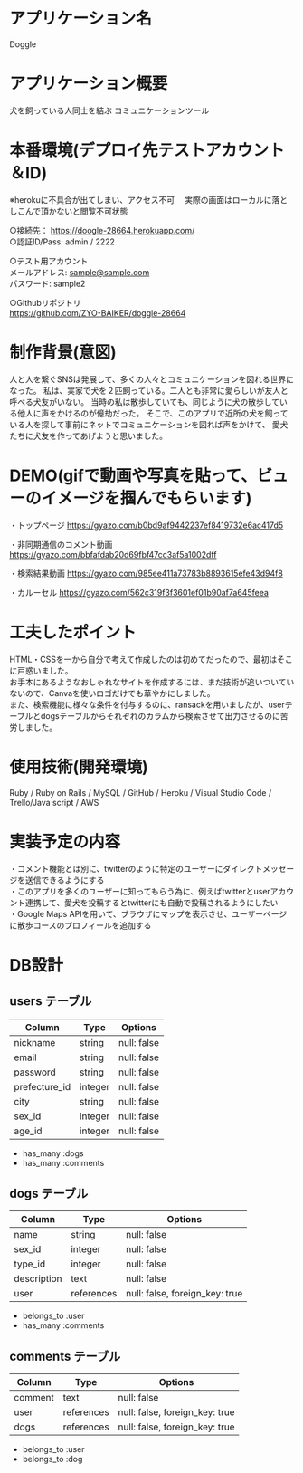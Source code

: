 # アプリケーション名
Doggle

# アプリケーション概要
犬を飼っている人同士を結ぶ
コミュニケーションツール

# 本番環境(デプロイ先テストアカウント＆ID)

  ※herokuに不具合が出てしまい、アクセス不可
  　実際の画面はローカルに落としこんで頂かないと閲覧不可状態
   
  ○接続先： https://doogle-28664.herokuapp.com/ <br>
  ○認証ID/Pass:  admin / 2222<br>
  
  ○テスト用アカウント<br>
        メールアドレス: sample@sample.com<br>
        パスワード: sample2<br>

  ○Githubリポジトリ<br>
    https://github.com/ZYO-BAIKER/doggle-28664

# 制作背景(意図)
  人と人を繋ぐSNSは発展して、多くの人々とコミュニケーションを図れる世界になった。
  私は、実家で犬を２匹飼っている。二人とも非常に愛らしいが友人と呼べる犬友がいない。
  当時の私は散歩していても、同じように犬の散歩している他人に声をかけるのが億劫だった。
  そこで、このアプリで近所の犬を飼っている人を探して事前にネットでコミュニケーションを図れば声をかけて、
  愛犬たちに犬友を作ってあげようと思いました。

# DEMO(gifで動画や写真を貼って、ビューのイメージを掴んでもらいます)
・トップページ
https://gyazo.com/b0bd9af9442237ef8419732e6ac417d5

・非同期通信のコメント動画
https://gyazo.com/bbfafdab20d69fbf47cc3af5a1002dff

・検索結果動画
https://gyazo.com/985ee411a73783b8893615efe43d94f8

・カルーセル
https://gyazo.com/562c319f3f3601ef01b90af7a645feea

# 工夫したポイント
  HTML・CSSを一から自分で考えて作成したのは初めてだったので、最初はそこに戸惑いました。<br>
  お手本にあるようなおしゃれなサイトを作成するには、まだ技術が追いついていないので、Canvaを使いロゴだけでも華やかにしました。<br>
  また、検索機能に様々な条件を付与するのに、ransackを用いましたが、userテーブルとdogsテーブルからそれぞれのカラムから検索させて出力させるのに苦労しました。<br>
  
# 使用技術(開発環境)
  Ruby / Ruby on Rails / MySQL / GitHub / Heroku / Visual Studio Code / Trello/Java script / AWS

# 実装予定の内容
  ・コメント機能とは別に、twitterのように特定のユーザーにダイレクトメッセージを送信できるようにする<br>
  ・このアプリを多くのユーザーに知ってもらう為に、例えばtwitterとuserアカウント連携して、愛犬を投稿するとtwitterにも自動で投稿されるようにしたい<br>
  ・Google Maps APIを用いて、ブラウザにマップを表示させ、ユーザーページに散歩コースのプロフィールを追加する<br>

# DB設計
## users テーブル

| Column        | Type    | Options     |
| --------------| ------- | ----------- |
| nickname      | string  | null: false |
| email         | string  | null: false |
| password      | string  | null: false |
| prefecture_id | integer | null: false |
| city          | string  | null: false |
| sex_id        | integer | null: false |
| age_id        | integer | null: false | 

- has_many :dogs
- has_many :comments

## dogs テーブル

| Column       |    Type    | Options     |
| -------------| ---------- | ----------- |
| name         | string     | null: false |
| sex_id       | integer    | null: false |
| type_id      | integer    | null: false |
| description  | text       | null: false |
| user         | references | null: false, foreign_key: true |

- belongs_to :user
- has_many :comments

## comments テーブル

| Column  | Type       | Options                        |
| ------- | ---------- | ------------------------------ |
| comment | text       | null: false                    |
| user    | references | null: false, foreign_key: true |
| dogs    | references | null: false, foreign_key: true |

- belongs_to :user
- belongs_to :dog
